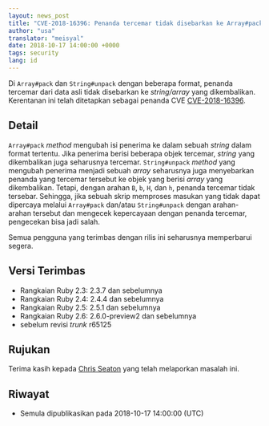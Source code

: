 ```yaml
---
layout: news_post
title: "CVE-2018-16396: Penanda tercemar tidak disebarkan ke Array#pack dan String#unpack dengan beberapa arahan"
author: "usa"
translator: "meisyal"
date: 2018-10-17 14:00:00 +0000
tags: security
lang: id
---
```


Di `Array#pack` dan `String#unpack` dengan beberapa format, penanda tercemar
dari data asli tidak disebarkan ke *string/array* yang dikembalikan.
Kerentanan ini telah ditetapkan sebagai penanda CVE [CVE-2018-16396](http://cve.mitre.org/cgi-bin/cvename.cgi?name=CVE-2018-16396).

## Detail

`Array#pack` *method* mengubah isi penerima ke dalam sebuah *string* dalam
format tertentu. Jika penerima berisi beberapa objek tercemar, *string* yang
dikembalikan juga seharusnya tercemar. `String#unpack` *method* yang mengubah
penerima menjadi sebuah *array* seharusnya juga menyebarkan penanda yang
tercemar tersebut ke objek yang berisi *array* yang dikembalikan. Tetapi,
dengan arahan `B`, `b`, `H`, dan `h`, penanda tercemar tidak tersebar.
Sehingga, jika sebuah skrip memproses masukan yang tidak dapat dipercaya
melalui `Array#pack` dan/atau `String#unpack` dengan arahan-arahan tersebut
dan mengecek kepercayaan dengan penanda tercemar, pengecekan bisa jadi salah.

Semua pengguna yang terimbas dengan rilis ini seharusnya memperbarui segera.

## Versi Terimbas

* Rangkaian Ruby 2.3: 2.3.7 dan sebelumnya
* Rangkaian Ruby 2.4: 2.4.4 dan sebelumnya
* Rangkaian Ruby 2.5: 2.5.1 dan sebelumnya
* Rangkaian Ruby 2.6: 2.6.0-preview2 dan sebelumnya
* sebelum revisi *trunk* r65125

## Rujukan

Terima kasih kepada [Chris Seaton](https://hackerone.com/chrisseaton) yang telah melaporkan masalah ini.

## Riwayat

* Semula dipublikasikan pada 2018-10-17 14:00:00 (UTC)
